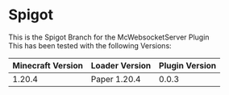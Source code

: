 # Spigot
This is the Spigot Branch for the McWebsocketServer Plugin  
This has been tested with the following Versions:

|Minecraft Version|Loader Version|Plugin Version|
|---|---|---|
|1.20.4|Paper 1.20.4|0.0.3|
